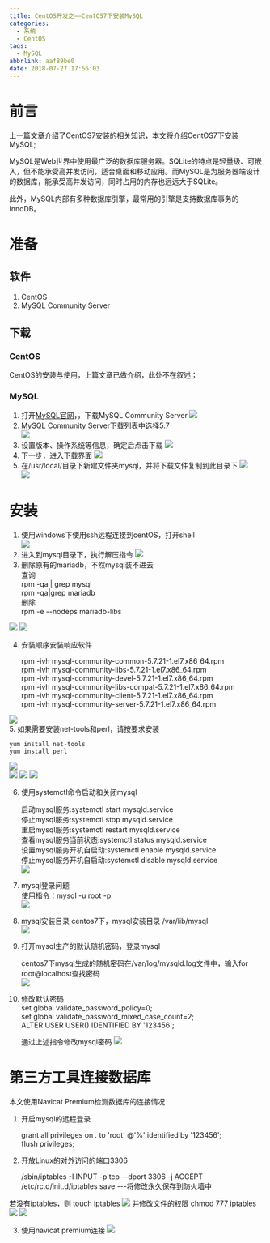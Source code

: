 ```yaml
---
title: CentOS开发之——CentOS7下安装MySQL
categories:
  - 系统
  - CentOS
tags:
  - MySQL
abbrlink: aaf89be0
date: 2018-07-27 17:56:03
---
```

# 前言
上一篇文章介绍了CentOS7安装的相关知识，本文将介绍CentOS7下安装MySQL;   

MySQL是Web世界中使用最广泛的数据库服务器。SQLite的特点是轻量级、可嵌入，但不能承受高并发访问，适合桌面和移动应用。而MySQL是为服务器端设计的数据库，能承受高并发访问，同时占用的内存也远远大于SQLite。

此外，MySQL内部有多种数据库引擎，最常用的引擎是支持数据库事务的InnoDB。

<!--more-->

# 准备
## 软件
1. CentOS
2. MySQL Community Server

## 下载
### CentOS
CentOS的安装与使用，上篇文章已做介绍，此处不在叙述；

###  MySQL
1. 打开[MySQL官网][1]，，下载MySQL Community Server
![][2]  
2. MySQL Community Server下载列表中选择5.7  
![][3]
3. 设置版本、操作系统等信息，确定后点击下载
![][4]  
4. 下一步，进入下载界面
![][5] 
5. 在/usr/local/目录下新建文件夹mysql，并将下载文件复制到此目录下
![][6]  
![][7]  
# 安装
1. 使用windows下使用ssh远程连接到centOS，打开shell     
![][8] 
2. 进入到mysql目录下，执行解压指令
![][9] 
3. 删除原有的mariadb，不然mysql装不进去   
查询    
	rpm -qa | grep mysql    
    rpm -qa|grep mariadb	  
删除   
rpm -e --nodeps mariadb-libs    

![][10] 
![][11]

4. 安装顺序安装响应软件  

	rpm -ivh mysql-community-common-5.7.21-1.el7.x86_64.rpm  
	rpm -ivh mysql-community-libs-5.7.21-1.el7.x86_64.rpm   
	rpm -ivh mysql-community-devel-5.7.21-1.el7.x86_64.rpm   
	rpm -ivh mysql-community-libs-compat-5.7.21-1.el7.x86_64.rpm   
	rpm -ivh mysql-community-client-5.7.21-1.el7.x86_64.rpm   
	rpm -ivh mysql-community-server-5.7.21-1.el7.x86_64.rpm   


![][12]  
5. 如果需要安装net-tools和perl，请按要求安装  
	
	yum install net-tools    
	yum install perl    

![][13]  
![][14]
![][15] 
![][16] 

6. 使用systemctl命令启动和关闭mysql


	启动mysql服务:systemctl start mysqld.service  
	停止mysql服务:systemctl stop mysqld.service   
	重启mysql服务:systemctl restart mysqld.service  
	查看mysql服务当前状态:systemctl status mysqld.service    
	设置mysql服务开机自启动:systemctl enable mysqld.service     
	停止mysql服务开机自启动:systemctl disable mysqld.service    
	![][17]

7. mysql登录问题  
 使用指令：mysql -u root -p   
![][18]  

8. mysql安装目录 
centos7下，mysql安装目录 /var/lib/mysql   
![][19]  
9. 打开mysql生产的默认随机密码，登录mysql  
 
	centos7下mysql生成的随机密码在/var/log/mysqld.log文件中，输入for root@localhost查找密码  
![][20]

10. 修改默认密码   
	set global validate_password_policy=0;   
	set global validate_password_mixed_case_count=2;  
	ALTER USER USER() IDENTIFIED BY '123456';

	通过上述指令修改mysql密码 
	![][21]  


# 第三方工具连接数据库 
本文使用Navicat Premium检测数据库的连接情况    
1. 开启mysql的远程登录
	
	grant all privileges on *.* to 'root' @'%' identified by '123456';  
	flush privileges;  

2. 开放Linux的对外访问的端口3306

	
	/sbin/iptables -I INPUT -p tcp --dport 3306 -j ACCEPT  
	/etc/rc.d/init.d/iptables save ---将修改永久保存到防火墙中  

 若没有iptables，则 touch iptables 
	![][22]
 并修改文件的权限  chmod 777 iptables   
![][23] 
![][24]  

3. 使用navicat premium连接 
 ![][25]


[1]: https://dev.mysql.com/downloads/
[2]: https://cdn.jsdelivr.net/gh/PGzxc/CDN@master/blog-image/mysql-guanwang.png
[3]: https://cdn.jsdelivr.net/gh/PGzxc/CDN@master/blog-image/mysql-community-5.7.png
[4]: https://cdn.jsdelivr.net/gh/PGzxc/CDN@master/blog-image/mysql-community-server-select.png
[5]: https://cdn.jsdelivr.net/gh/PGzxc/CDN@master/blog-image/mysql-download.png
[6]: https://cdn.jsdelivr.net/gh/PGzxc/CDN@master/blog-image/mysql-new-file.png
[7]: https://cdn.jsdelivr.net/gh/PGzxc/CDN@master/blog-image/mysql-download-move.png
[8]: https://cdn.jsdelivr.net/gh/PGzxc/CDN@master/blog-image/mysql-ssh-remote.png
[9]: https://cdn.jsdelivr.net/gh/PGzxc/CDN@master/blog-image/mysql-tar-xvf.png
[10]: https://cdn.jsdelivr.net/gh/PGzxc/CDN@master/blog-image/mysql-rpm-qa.png
[11]: https://cdn.jsdelivr.net/gh/PGzxc/CDN@master/blog-image/mysql-remove-mariadb.png
[12]: https://cdn.jsdelivr.net/gh/PGzxc/CDN@master/blog-image/mysql-client.png
[13]: https://cdn.jsdelivr.net/gh/PGzxc/CDN@master/blog-image/mysql-net-tools-warming.png
[14]: https://cdn.jsdelivr.net/gh/PGzxc/CDN@master/blog-image/mysql-net-tools-install.png
[15]: https://cdn.jsdelivr.net/gh/PGzxc/CDN@master/blog-image/mysql-perl-warming.png
[16]: https://cdn.jsdelivr.net/gh/PGzxc/CDN@master/blog-image/mysql-install-perl.png
[17]: https://cdn.jsdelivr.net/gh/PGzxc/CDN@master/blog-image/mysql-operator.png
[18]: https://cdn.jsdelivr.net/gh/PGzxc/CDN@master/blog-image/mysql-login-denied.png
[19]: https://cdn.jsdelivr.net/gh/PGzxc/CDN@master/blog-image/mysql-install-position.png
[20]: https://cdn.jsdelivr.net/gh/PGzxc/CDN@master/blog-image/mysql-password-suiji.png
[21]: https://cdn.jsdelivr.net/gh/PGzxc/CDN@master/blog-image/mysql-reset-password.png
[22]: https://cdn.jsdelivr.net/gh/PGzxc/CDN@master/blog-image/mysql-touch-iptables.png
[23]: https://cdn.jsdelivr.net/gh/PGzxc/CDN@master/blog-image/mysql-iptables-saved.png
[24]: https://cdn.jsdelivr.net/gh/PGzxc/CDN@master/blog-image/mysql-grant.png
[25]: https://cdn.jsdelivr.net/gh/PGzxc/CDN@master/blog-image/mysql-connect-success.png